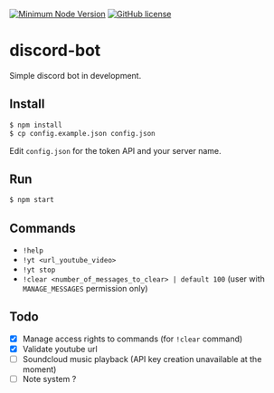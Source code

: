 [![Minimum Node Version](https://img.shields.io/badge/node-%3E%3D%208.0.0-brightgreen.svg)](https://nodejs.org/en/)
[![GitHub license](https://img.shields.io/badge/License-MIT-blue.svg)](https://github.com/SimonDevelop/discord-bot/blob/master/LICENSE)
# discord-bot

Simple discord bot in development.

## Install
```bash
$ npm install
$ cp config.example.json config.json
```
Edit `config.json` for the token API and your server name.

## Run
```bash
$ npm start
```

## Commands
- `!help`
- `!yt <url_youtube_video>`
- `!yt stop`
- `!clear <number_of_messages_to_clear> | default 100` (user with `MANAGE_MESSAGES` permission only)

## Todo

- [x] Manage access rights to commands (for `!clear` command)
- [x] Validate youtube url
- [ ] Soundcloud music playback (API key creation unavailable at the moment)
- [ ] Note system ?
